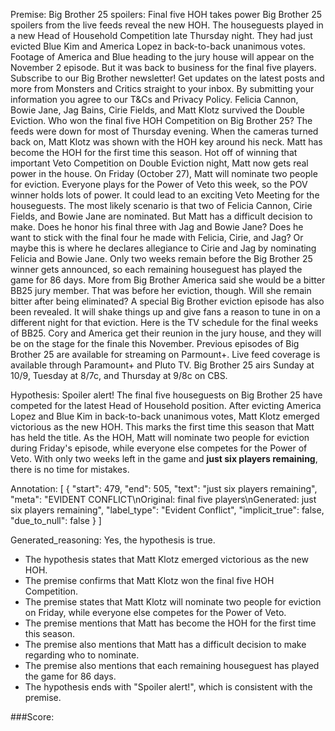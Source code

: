 
Premise:
Big Brother 25 spoilers: Final five HOH takes power
Big Brother 25 spoilers from the live feeds reveal the new HOH.
The houseguests played in a new Head of Household Competition late Thursday night.
They had just evicted Blue Kim and America Lopez in back-to-back unanimous votes.
Footage of America and Blue heading to the jury house will appear on the November 2 episode.
But it was back to business for the final five players.
Subscribe to our Big Brother newsletter!
Get updates on the latest posts and more from Monsters and Critics straight to your inbox.
By submitting your information you agree to our T&Cs and Privacy Policy.
Felicia Cannon, Bowie Jane, Jag Bains, Cirie Fields, and Matt Klotz survived the Double Eviction.
Who won the final five HOH Competition on Big Brother 25?
The feeds were down for most of Thursday evening.
When the cameras turned back on, Matt Klotz was shown with the HOH key around his neck.
Matt has become the HOH for the first time this season.
Hot off of winning that important Veto Competition on Double Eviction night, Matt now gets real power in the house.
On Friday (October 27), Matt will nominate two people for eviction.
Everyone plays for the Power of Veto this week, so the POV winner holds lots of power. It could lead to an exciting Veto Meeting for the houseguests.
The most likely scenario is that two of Felicia Cannon, Cirie Fields, and Bowie Jane are nominated.
But Matt has a difficult decision to make. Does he honor his final three with Jag and Bowie Jane?
Does he want to stick with the final four he made with Felicia, Cirie, and Jag?
Or maybe this is where he declares allegiance to Cirie and Jag by nominating Felicia and Bowie Jane.
Only two weeks remain before the Big Brother 25 winner gets announced, so each remaining houseguest has played the game for 86 days.
More from Big Brother
America said she would be a bitter BB25 jury member. That was before her eviction, though. Will she remain bitter after being eliminated?
A special Big Brother eviction episode has also been revealed. It will shake things up and give fans a reason to tune in on a different night for that eviction.
Here is the TV schedule for the final weeks of BB25.
Cory and America get their reunion in the jury house, and they will be on the stage for the finale this November.
Previous episodes of Big Brother 25 are available for streaming on Parmount+.
Live feed coverage is available through Paramount+ and Pluto TV.
Big Brother 25 airs Sunday at 10/9, Tuesday at 8/7c, and Thursday at 9/8c on CBS.

Hypothesis:
Spoiler alert! The final five houseguests on Big Brother 25 have competed for the latest Head of Household position. After evicting America Lopez and Blue Kim in back-to-back unanimous votes, Matt Klotz emerged victorious as the new HOH. This marks the first time this season that Matt has held the title. As the HOH, Matt will nominate two people for eviction during Friday's episode, while everyone else competes for the Power of Veto. With only two weeks left in the game and **just six players remaining**, there is no time for mistakes.

Annotation:
[
  {
    "start": 479,
    "end": 505,
    "text": "just six players remaining",
    "meta": "EVIDENT CONFLICT\nOriginal:  final five players\nGenerated:  just six players remaining",
    "label_type": "Evident Conflict",
    "implicit_true": false,
    "due_to_null": false
  }
]

Generated_reasoning:
Yes, the hypothesis is true. 
- The hypothesis states that Matt Klotz emerged victorious as the new HOH. 
- The premise confirms that Matt Klotz won the final five HOH Competition. 
- The premise states that Matt Klotz will nominate two people for eviction on Friday, while everyone else competes for the Power of Veto. 
- The premise mentions that Matt has become the HOH for the first time this season. 
- The premise also mentions that Matt has a difficult decision to make regarding who to nominate. 
- The premise also mentions that each remaining houseguest has played the game for 86 days. 
- The hypothesis ends with "Spoiler alert!", which is consistent with the premise.

###Score:
